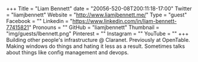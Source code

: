 +++
Title = "Liam Bennett"
date = "20056-520-08T200:11:18-17:00"
Twitter = "liamjbennett"
Website = "http://www.liamjbennett.me/"
Type = "guest"
Facebook = ""
Linkedin = "https://www.linkedin.com/in/liam-bennett-77415821"
Pronouns = ""
GitHub = "liamjbennett"
Thumbnail = "img/guests/lbennett.png"
Pinterest = ""
Instagram = ""
YouTube = ""
+++
Building other people&#39;s infrastructure @ Claranet. Previously at OpenTable. Making windows do things and hating it less as a result. Sometimes talks about things like config management and devops.
